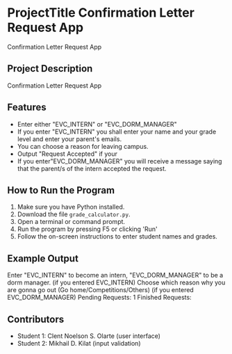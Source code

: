 # ProjectTitle   Confirmation Letter Request App 
Confirmation Letter Request App 
## Project Description
Confirmation Letter Request App
## Features
- Enter either "EVC_INTERN" or "EVC_DORM_MANAGER"
- If you enter "EVC_INTERN" you shall enter your name and your grade level and enter your parent's emails.
- You can choose a reason for leaving campus.
- Output "Request Accepted" if your 
- If you enter"EVC_DORM_MANAGER" you will receive a message saying that the parent/s of the intern accepted the request.


## How to Run the Program
1. Make sure you have Python installed.
2. Download the file `grade_calculator.py`.
3. Open a terminal or command prompt.
4. Run the program by pressing F5 or clicking 'Run' 
5. Follow the on-screen instructions to enter student names and grades.

## Example Output
Enter "EVC_INTERN" to become an intern, "EVC_DORM_MANAGER" to be a dorm manager.
(if you entered EVC_INTERN) Choose which reason why you are gonna go out (Go home/Competitions/Others)
(if you entered EVC_DORM_MANAGER) Pending Requests:  1
                                  Finished Requests:


## Contributors
- Student 1: Clent Noelson S. Olarte (user interface)
- Student 2: Mikhail  D. Kilat (input validation)
